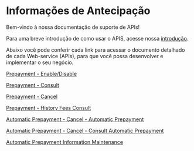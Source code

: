 
# Informações de Antecipação

Bem-vindo à nossa documentação de suporte de APIs!

Para uma breve introdução de como usar o APIS, acesse nossa [introdução](?path=docs/portuguese/banworks/APIs-Introduction.md).

Abaixo você pode conferir cada link para acessar o documento detalhado de cada Web-service (APIs), para que você possa desenvolver e implementar o seu negócio.


[Prepayment - Enable/Disable](../api/?type=post&path=/bwa/wsm/fundingtools/prepayFlag/updatePrepayFlag/)

[Prepayment - Consult](../api/?type=get&path=/bwa/antecipacao-automatica/v1/antecipacao/)

[Prepayment - Cancel](../api/?type=post&path=/bwa/antecipacao-automatica/v1/antecipacao)

[Prepayment - History Fees Consult](../api/?type=get&path=/bwa/taxa-antecipacao/v1/consulta)

[Automatic Prepayment - Cancel - Automatic Prepayment](../api/?type=post&path=/bwa/antecipacao-automatica/v1/antecipacao)

[Automatic Prepayment - Cancel - Consult Automatic Prepayment](../api/?type=get&path=/bwa/antecipacao-automatica/v1/antecipacao/)

[Automatic Prepayment Information Maintenance](../api/?type=post&path=/bwa/wsm/prepayments/autoPrepayments/automaticPrepayment)
